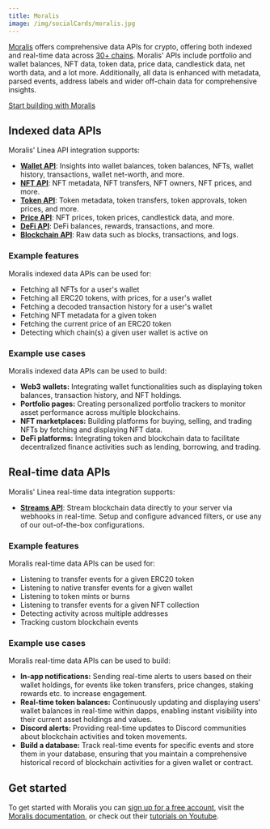 ```yaml
---
title: Moralis
image: /img/socialCards/moralis.jpg
---
```


[Moralis](https://moralis.io/?utm_source=linea-docs&utm_medium=partner-docs) offers comprehensive data APIs for crypto, offering both indexed and real-time data across [30+ chains](https://docs.moralis.io/supported-chains?utm_source=linea-docs&utm_medium=partner-docs). Moralis' APIs include portfolio and wallet balances, NFT data, token data, price data, candlestick data, net worth data, and a lot more. Additionally, all data is enhanced with metadata, parsed events, address labels and wider off-chain data for comprehensive insights.

[Start building with Moralis](https://moralis.io/chains/linea/?utm_source=linea-docs&utm_medium=partner-docs)

## Indexed data APIs

Moralis' Linea API integration supports:

- **[Wallet API](https://moralis.io/api/wallet/?utm_source=linea-docs&utm_medium=partner-docs)**: Insights into wallet balances, token balances, NFTs, wallet history, transactions, wallet net-worth, and more.
- **[NFT API](https://moralis.io/api/nft/?utm_source=linea-docs&utm_medium=partner-docs)**: NFT metadata, NFT transfers, NFT owners, NFT prices, and more.
- **[Token API](https://moralis.io/api/token/?utm_source=linea-docs&utm_medium=partner-docs)**: Token metadata, token transfers, token approvals, token prices, and more.
- **[Price API](https://moralis.io/api/price/?utm_source=linea-docs&utm_medium=partner-docs)**: NFT prices, token prices, candlestick data, and more.
- **[DeFi API](https://moralis.io/api/defi/?utm_source=linea-docs&utm_medium=partner-docs)**: DeFi balances, rewards, transactions, and more.
- **[Blockchain API](https://moralis.io/api/blockchain/?utm_source=linea-docs&utm_medium=partner-docs)**: Raw data such as blocks, transactions, and logs.

### Example features

Moralis indexed data APIs can be used for:

- Fetching all NFTs for a user's wallet
- Fetching all ERC20 tokens, with prices, for a user's wallet
- Fetching a decoded transaction history for a user's wallet
- Fetching NFT metadata for a given token
- Fetching the current price of an ERC20 token
- Detecting which chain(s) a given user wallet is active on

### Example use cases

Moralis indexed data APIs can be used to build:

- **Web3 wallets:** Integrating wallet functionalities such as displaying token balances, transaction history, and NFT holdings.
- **Portfolio pages:** Creating personalized portfolio trackers to monitor asset performance across multiple blockchains.
- **NFT marketplaces:** Building platforms for buying, selling, and trading NFTs by fetching and displaying NFT data.
- **DeFi platforms:** Integrating token and blockchain data to facilitate decentralized finance activities such as lending, borrowing, and trading.

## Real-time data APIs

Moralis' Linea real-time data integration supports:

- **[Streams API](https://moralis.io/streams/?utm_source=linea-docs&utm_medium=partner-docs)**: Stream blockchain data directly to your server via webhooks in real-time. Setup and configure advanced filters, or use any of our out-of-the-box configurations.

### Example features

Moralis real-time data APIs can be used for:

- Listening to transfer events for a given ERC20 token
- Listening to native transfer events for a given wallet
- Listening to token mints or burns
- Listening to transfer events for a given NFT collection
- Detecting activity across multiple addresses
- Tracking custom blockchain events

### Example use cases

Moralis real-time data APIs can be used to build:

- **In-app notifications:** Sending real-time alerts to users based on their wallet holdings, for events like token transfers, price changes, staking rewards etc. to increase engagement.
- **Real-time token balances:** Continuously updating and displaying users' wallet balances in real-time within dapps, enabling instant visibility into their current asset holdings and values.
- **Discord alerts:** Providing real-time updates to Discord communities about blockchain activities and token movements.
- **Build a database:** Track real-time events for specific events and store them in your database, ensuring that you maintain a comprehensive historical record of blockchain activities for a given wallet or contract.

## Get started

To get started with Moralis you can [sign up for a free account](https://moralis.io/?utm_source=linea-docs&utm_medium=partner-docs), visit the [Moralis documentation](https://docs.moralis.io/?utm_source=linea-docs&utm_medium=partner-docs), or check out their [tutorials on Youtube](https://www.youtube.com/@MoralisWeb3).
